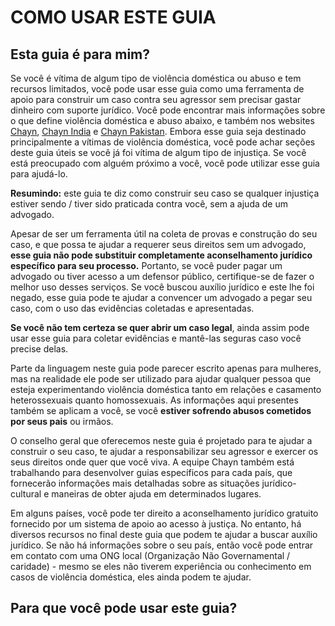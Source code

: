 <h1>COMO USAR ESTE GUIA</h1>
<h2>Esta guia é para mim?</h2>
<p>Se você é vítima de algum tipo de violência doméstica ou abuso e tem recursos limitados, você pode usar esse guia como uma ferramenta de apoio para construir um caso contra seu agressor sem precisar gastar dinheiro com suporte jurídico.
Você pode encontrar mais informações sobre o que define violência doméstica e abuso abaixo, e também nos websites <a href="http://chayn.co/" alt="chayn wesbite">Chayn</a>, <a href="http://chaynindia.com/" alt="website">Chayn India</a> e <a href="http://chaynpakistan.org/" alt="website">Chayn Pakistan</a>. 
Embora esse guia seja destinado principalmente a vítimas de violência doméstica, você pode achar seções deste guia úteis se você já foi vítima de algum tipo de injustiça. Se você está preocupado com alguém próximo a você, você pode utilizar esse guia para ajudá-lo.</p>
<p><strong>Resumindo:</strong> este guia te diz como construir seu caso se qualquer injustiça estiver sendo / tiver sido praticada contra você, sem a ajuda de um advogado.</p>
<p>Apesar de ser um ferramenta útil na coleta de provas e construção do seu caso, e que possa te ajudar a requerer seus direitos sem um advogado, <strong>esse guia não pode substituir completamente aconselhamento jurídico específico para seu processo.</strong> Portanto, se você puder pagar um advogado ou tiver acesso a um defensor público,  certifique-se de fazer o melhor uso desses serviços. Se você buscou auxílio jurídico e este lhe foi negado, esse guia pode te ajudar a convencer um advogado a pegar seu caso, com o uso das evidências coletadas e apresentadas.</p>
<p><strong>Se você não tem certeza se quer abrir um caso legal</strong>, ainda assim pode usar esse guia para coletar evidências e mantê-las seguras caso você precise delas.</p>
<p>Parte da linguagem neste guia pode parecer escrito apenas para mulheres, mas na realidade ele pode ser utilizado para ajudar qualquer pessoa  que esteja experimentando violência doméstica tanto em relações e casamento heterossexuais quanto homossexuais. As informações aqui presentes também se aplicam a você, se você <strong>estiver sofrendo abusos cometidos por seus pais</strong> ou irmãos.</p>
<p>O conselho geral que oferecemos neste guia é projetado para te ajudar a construir o seu caso, te ajudar a responsabilizar seu agressor e exercer os seus direitos onde quer que você viva. A equipe Chayn também está trabalhando para desenvolver guias específicos para cada país, que fornecerão informações mais detalhadas sobre  as situações jurídico-cultural e maneiras de obter ajuda em determinados lugares.</p>
<p>Em alguns países, você pode ter direito a aconselhamento jurídico gratuito fornecido por um sistema de apoio ao acesso à justiça. No entanto, há diversos recursos no final deste guia que podem te ajudar a buscar auxílio jurídico. Se não há informações sobre o seu país, então você pode entrar em contato com uma ONG local (Organização Não Governamental / caridade) - mesmo se eles não tiverem experiência ou conhecimento em casos de violência doméstica, eles ainda podem te ajudar.</p>
<h2>Para que você pode usar este guia?</h2>